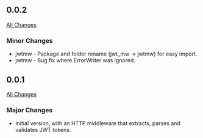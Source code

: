 ## 0.0.2

[All Changes](https://github.com/crossid/crossid-go/compare/v0.0.1...v0.0.2)

### Minor Changes

- jwtmw - Package and folder rename (jwt_mw -> jwtmw) for easy import.
- jwtmw - Bug fix where ErrorWriter was ignored.

## 0.0.1

[All Changes](https://github.com/crossid/crossid-go/compare/5986057...v0.0.1)

### Major Changes

- Initial version, with an HTTP middleware that extracts, parses and validates JWT tokens.
